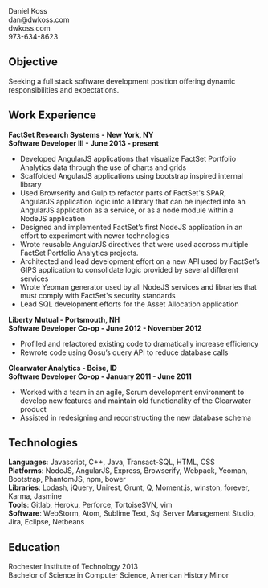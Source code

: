 <div class="header">
<div class="left-side">
Daniel Koss
</div>
<div class="right-side">
dan@dwkoss.com</br>
dwkoss.com</br>
973-634-8623</br>
</div>
</div>

## Objective
Seeking a full stack software development position offering dynamic responsibilities and expectations.

## Work Experience
**FactSet Research Systems - New York, NY**  
**Software Developer III - June 2013 - present**
* Developed AngularJS applications that visualize FactSet Portfolio Analytics data through the use of charts and grids
* Scaffolded AngularJS applications using bootstrap inspired internal library
* Used Browserify and Gulp to refactor parts of FactSet's SPAR, AngularJS application logic into a library that can be injected into an AngularJS application as a service, or as a node module within a NodeJS application
* Designed and implemented FactSet’s first NodeJS application in an effort to experiment with newer technologies
* Wrote reusable AngularJS directives that were used accross multiple FactSet Portfolio Analytics projects.
* Architected and lead development effort on a new API used by FactSet’s GIPS application to consolidate logic provided by several different services
* Wrote Yeoman generator used by all NodeJS services and libraries that must comply with FactSet's security standards
* Lead SQL development efforts for the Asset Allocation application

**Liberty Mutual - Portsmouth, NH**  
**Software Developer Co-op - June 2012 - November 2012**
* Profiled and refactored existing code to dramatically increase efficiency
* Rewrote code using Gosu’s query API to reduce database calls

**Clearwater Analytics - Boise, ID**  
**Software Developer Co-op - January 2011 - June 2011**
* Worked with a team in an agile, Scrum development environment to develop new features and maintain old functionality of the Clearwater product
* Assisted in redesigning and reconstructing the new database schema

## Technologies
**Languages**: Javascript, C++, Java, Transact-SQL, HTML, CSS  
**Platforms**: NodeJS, AngularJS, Express, Browserify, Webpack, Yeoman, Bootstrap, PhantomJS, npm, bower  
**Libraries**: Lodash, jQuery, Unirest, Grunt, Q, Moment.js, winston, forever, Karma, Jasmine  
**Tools**: Gitlab, Heroku, Perforce, TortoiseSVN, vim  
**Software**: WebStorm, Atom, Sublime Text, Sql Server Management Studio, Jira, Eclipse, Netbeans  

## Education
Rochester Institute of Technology 2013  
Bachelor of Science in Computer Science, American History Minor
